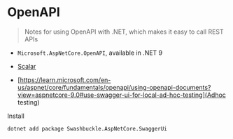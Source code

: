 # OpenAPI

> Notes for using OpenAPI with .NET, which makes it easy to call REST APIs

- `Microsoft.AspNetCore.OpenAPI`, available in .NET 9
- [Scalar](https://github.com/scalar/scalar/blob/main/integrations/aspnetcore/README.md)

- [https://learn.microsoft.com/en-us/aspnet/core/fundamentals/openapi/using-openapi-documents?view=aspnetcore-9.0#use-swagger-ui-for-local-ad-hoc-testing](Adhoc testing)

Install

```bash
dotnet add package Swashbuckle.AspNetCore.SwaggerUi
```
